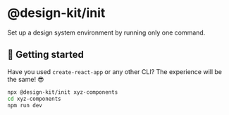 # @design-kit/init

Set up a design system environment by running only one command.

## 🛫 Getting started

Have you used `create-react-app` or any other CLI? The experience will be the same! 😎

```bash
npx @design-kit/init xyz-components
cd xyz-components
npm run dev
```



